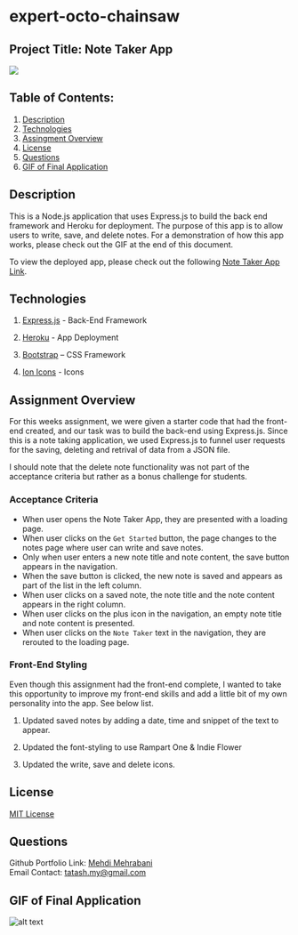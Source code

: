 # expert-octo-chainsaw

## Project Title: Note Taker App

<a href="https://choosealicense.com/licenses/mit" target="_blank"><img src="https://img.shields.io/badge/License-MIT-yellow.svg" /></a>

## Table of Contents:

1. [Description](#description)
1. [Technologies](#technologies)
1. [Assingment Overview](#assignment-overview)
1. [License](#license)
1. [Questions](#questions)
1. [GIF of Final Application](#gif-of-final-application)

## Description

This is a Node.js application that uses Express.js to build the back end framework and Heroku for deployment. The purpose of this app is to allow users to write, save, and delete notes. For a demonstration of how this app works, please check out the GIF at the end of this document.

To view the deployed app, please check out the following [Note Taker App Link](https://secret-sierra-11600.herokuapp.com/).

## Technologies

1. [Express.js](https://expressjs.com/) - Back-End Framework

1. [Heroku](https://devcenter.heroku.com/) - App Deployment

1. [Bootstrap](https://getbootstrap.com/docs/5.1/getting-started/introduction/) – CSS Framework

1. [Ion Icons](https://ionic.io/ionicons) - Icons

## Assignment Overview

For this weeks assignment, we were given a starter code that had the front-end created, and our task was to build the back-end using Express.js. Since this is a note taking application, we used Express.js to funnel user requests for the saving, deleting and retrival of data from a JSON file.

I should note that the delete note functionality was not part of the acceptance criteria but rather as a bonus challenge for students.

### Acceptance Criteria

- When user opens the Note Taker App, they are presented with a loading page.
- When user clicks on the `Get Started` button, the page changes to the notes page where user can write and save notes.
- Only when user enters a new note title and note content, the save button appears in the navigation.
- When the save button is clicked, the new note is saved and appears as part of the list in the left column.
- When user clicks on a saved note, the note title and the note content appears in the right column.
- When user clicks on the plus icon in the navigation, an empty note title and note content is presented.
- When user clicks on the `Note Taker` text in the navigation, they are rerouted to the loading page.

### Front-End Styling

Even though this assignment had the front-end complete, I wanted to take this opportunity to improve my front-end skills and add a little bit of my own personality into the app. See below list.

1. Updated saved notes by adding a date, time and snippet of the text to appear.
1. Updated the font-styling to use Rampart One & Indie Flower

1. Updated the write, save and delete icons.

## License

<a href="https://choosealicense.com/licenses/mit" target="_blank">MIT License</a>

## Questions

Github Portfolio Link: [Mehdi Mehrabani](https://github.com/mmehr1988)<br>
Email Contact: tatash.my@gmail.com

## GIF of Final Application

![alt text](./gif/Note-Taker-GIF.gif)
